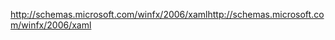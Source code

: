 <span data-ttu-id="4d352-101">http://schemas.microsoft.com/winfx/2006/xaml</span><span class="sxs-lookup"><span data-stu-id="4d352-101">http://schemas.microsoft.com/winfx/2006/xaml</span></span>